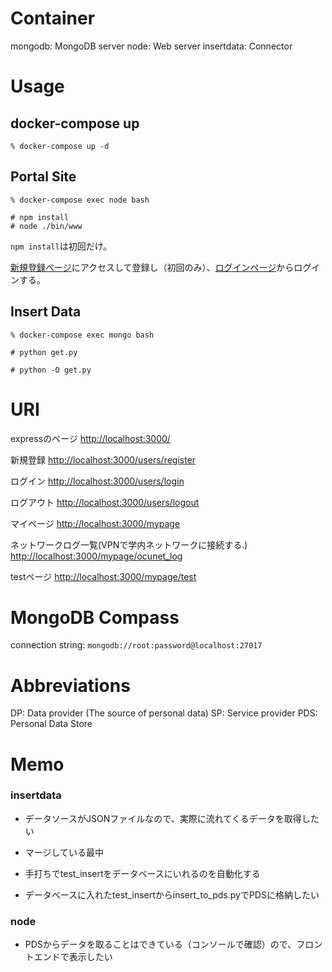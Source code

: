 # Container

mongodb: MongoDB server
node: Web server
insertdata: Connector

# Usage

## docker-compose up

```:コンテナの立ち上げ
% docker-compose up -d
```

## Portal Site

```:実行中のコンテナに入る
% docker-compose exec node bash
```

```:サーバの実行
# npm install
# node ./bin/www
```

`npm install`は初回だけ。

[新規登録ページ](http://localhost:3000/users/register)にアクセスして登録し（初回のみ）、[ログインページ](http://localhost:3000/users/login)からログインする。

## Insert Data

```:実行中のコンテナに入る
% docker-compose exec mongo bash
```

```:コネクタの動作確認(テスト)
# python get.py
```

```:mongodbにjsonファイルから得たデータを格納
# python -O get.py
```

# URI

expressのページ
[http://localhost:3000/](http://localhost:3000/)

新規登録
[http://localhost:3000/users/register](http://localhost:3000/users/register)

ログイン
[http://localhost:3000/users/login](http://localhost:3000/users/login)

ログアウト
[http://localhost:3000/users/logout](http://localhost:3000/users/logout)

マイページ
[http://localhost:3000/mypage](http://localhost:3000/mypage)

ネットワークログ一覧(VPNで学内ネットワークに接続する.)
[http://localhost:3000/mypage/ocunet_log](http://localhost:3000/mypage/ocunet_log)

testページ
[http://localhost:3000/mypage/test](http://localhost:3000/mypage/test)


# MongoDB Compass

connection string: `mongodb://root:password@localhost:27017`

# Abbreviations

DP: Data provider (The source of personal data)
SP: Service provider
PDS: Personal Data Store

# Memo

### insertdata
- データソースがJSONファイルなので、実際に流れてくるデータを取得したい

- マージしている最中
- 手打ちでtest_insertをデータベースにいれるのを自動化する
- データベースに入れたtest_insertからinsert_to_pds.pyでPDSに格納したい

### node
- PDSからデータを取ることはできている（コンソールで確認）ので、フロントエンドで表示したい
